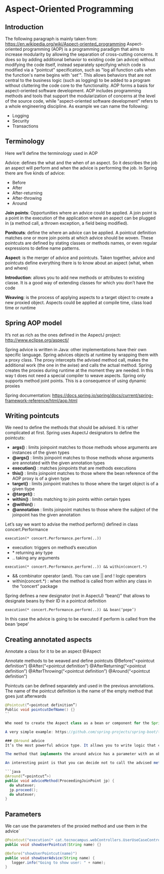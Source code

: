 # Aspect-Oriented Programming
  
  ## Introduction
  The following paragraph is mainly taken from: https://en.wikipedia.org/wiki/Aspect-oriented_programming
  Aspect-oriented programming (AOP) is a programming paradigm that aims to increase modularity by allowing the separation of cross-cutting concerns. It does so by adding additional behavior to existing code (an advice) without modifying the code itself, instead separately specifying which code is modified via a "pointcut" specification, such as "log all function calls when the function's name begins with 'set'". This allows behaviors that are not central to the business logic (such as logging) to be added to a program without cluttering the code core to the functionality. AOP forms a basis for aspect-oriented software development.
  AOP includes programming methods and tools that support the modularization of concerns at the level of the source code, while "aspect-oriented software development" refers to a whole engineering discipline.
  As example we can name the following:
  * Logging
  * Security
  * Transactions
  
  ## Terminology
  Here we’ll define the terminology used in AOP
  
  Advice: defines the what and the when of an aspect. So it describes the job an aspect will perform and when the advice is performing the job. 
  In Spring there are five kinds of advice:
  * Before
  * After
  * After-returning
  * After-throwing
  * Around
  
  **Join points**: Opportunities where an advice could be applied. A join point is a point in the execution of the application where an aspect can be plugged in (a method call, a thrown exception, a field being modified).
  
  **Ponitcuts**: define the where an advice can be applied. A pointcut definition matches one or more join points at which advice should be woven. These pointcuts are defined by stating classes or methods names, or even regular expressions to define name patterns.
  
  **Aspect**: is the merger of advice and pointcuts. Taken together, advice and pointcuts define everything there is to know about an aspect (what, when and where)
  
  **Introduction**: allows you to add new methods or attributes to existing classe. It is a good way of extending classes for which you don’t have the code
  
  **Weaving**: is the process of applying aspects to a target object to create a new proxied object. Aspects could be applied at compile time, class load time or runtime
  
  ## Spring AOP model
  It’s not as rich as the ones defined in the AspectJ project: http://www.eclipse.org/aspectj/
  
  Spring advice is written in Java: other implementations have their own specific language. 
  Spring advices objects at runtime by wrapping them with a proxy class. The proxy intercepts the advised method call, makes the additional work (the one in the avise)  and calls the actual method. Spring creates the proxies during runtime at the moment they are needed. In this way t does not need a special compiler to weave aspects.
  Spring only supports method joint points. This is a consequence of using dynamic proxies
  
  Spring documentation: https://docs.spring.io/spring/docs/current/spring-framework-reference/html/aop.html
  
  ## Writing pointcuts
  We need to define the methods that should be advised. It is rather complicated at first. Spring uses AspectJ designators to define the pointcuts:
  
  * **args()** : limits joinpoint matches to those methods whose arguments are instances of the given types
  * **@args()** : limits joinpoint matches to those methods whose arguments are annotated with the given annotation types
  * **execution()** : matches joinpoints that are methods executions
  * **this()** : limits joinpoint matches to those where the bean reference of the AOP proxy is of a given type
  * **target()** : limits joinpoint matches to those where the target object is of a given tiype
  * **@target()** : 
  * **within()** : limits matching to join points within certain types
  * **@within()** :
  * **@annotation** :  limits joinpoint matches to those where the subject of the joinpoint has the given annotation
  
  Let’s say we want to advise the method perform() defined in class concert.Performance
  
  ```
  execution(* concert.Performance.perform(..))
  ```
  
  * execution: triggers on method’s execution 
  * \* returning any type
  * .. taking any arguments
  
  ```
  execution(* concert.Performance.perform(..)) && within(concert.*)
  ```
  
  * && combinator operator (and). You can use || and ! logic operators
  * within(concert.*) : when the method is called from within any class in the “concert” package
  
  Spring defines a new designator (not in AspectJ) “bean()” that allows to designate beans by their ID in a pointcut definition
  
  ```
  execution(* concert.Performance.perform(..)) && bean(‘pepe’)
  ```
  
  In this case the advice is going to be executed if perform is called from the bean ‘pepe’
 
 ## Creating annotated aspects
  Annotate a class for it to be an aspect
  @Aspect 
  
  Annotate methods to be weaved and define pointcuts
  @Before(“<pointcut definition”)
  @After(“<pointcut definition”)
  @AfterReturning(“<pointcut definition”)
  @AfterThrowing(“<pointcut definition”)
  @Around(“<pointcut definition”)
  
  Pointcuts can be defined separately and used in the previous annotations. The name of the pointcut definition is the name of the empty method that goes just afterwards
  ```java
  @Pointcut(“<pointcut definition”)
  Public void pointcutDefName() {}
  ``
  
  Whe need to create the Aspect class as a bean or component for the Spring framework to use it when necessary.
  
  A very simple example: https://github.com/spring-projects/spring-boot/tree/master/spring-boot-samples/spring-boot-sample-aop
  
  ### @Around advice
  It’s the most powerful advice type. It allows you to write logic that completely wraps the advised method. 
  
  The method that implements the around advice has a parameter with an object that represents the advised method. Using this method de advice can invoke the advised method.  
  
  An interesting point is that you can decide not to call the advised method (why should do you want not to?) and also that you can invoke it repeatedly. For example to implement a retry logic.
  
 ```java
  @Around(“<pointcut”>)
  public void adviceMethod(ProceedingJoinPoint jp) {
  	do whatever;
  	jp.proceed();
  	do whatever;
  }
  ```
  ## Parameters
  We can use the parameters of the proxied method and use them in the advice`
  
  ```java
  @Pointcut("execution(* cat.tecnocampus.webControllers.UserUseCaseController.showUser(..)) && args(name,..)")
  public void showUserPointcut(String name) {}
  
  @Before("showUserPointcut(name)")
  public void showUserAdvice(String name) {
     logger.info("Going to show user: " + name);
  }
```